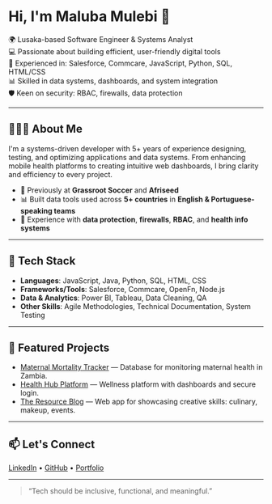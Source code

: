 # Hi, I'm Maluba Mulebi 👋

🌍 Lusaka-based Software Engineer & Systems Analyst  
💻 Passionate about building efficient, user-friendly digital tools  
🔧 Experienced in: Salesforce, Commcare, JavaScript, Python, SQL, HTML/CSS  
📊 Skilled in data systems, dashboards, and system integration  
🛡️ Keen on security: RBAC, firewalls, data protection

---

## 👩🏽‍💻 About Me

I'm a systems-driven developer with 5+ years of experience designing, testing, and optimizing applications and data systems. From enhancing mobile health platforms to creating intuitive web dashboards, I bring clarity and efficiency to every project.

- 💼 Previously at **Grassroot Soccer** and **Afriseed**
- 📊 Built data tools used across **5+ countries** in **English & Portuguese-speaking teams**
- 🔐 Experience with **data protection**, **firewalls**, **RBAC**, and **health info systems**

---

## 🔧 Tech Stack

- **Languages**: JavaScript, Java, Python, SQL, HTML, CSS
- **Frameworks/Tools**: Salesforce, Commcare, OpenFn, Node.js
- **Data & Analytics**: Power BI, Tableau, Data Cleaning, QA
- **Other Skills**: Agile Methodologies, Technical Documentation, System Testing

---

## 📌 Featured Projects

- [Maternal Mortality Tracker](#) — Database for monitoring maternal health in Zambia.
- [Health Hub Platform](#) — Wellness platform with dashboards and secure login.
- [The Resource Blog](#) — Web app for showcasing creative skills: culinary, makeup, events.

---

## 📫 Let's Connect

[LinkedIn](https://www.linkedin.com/in/maluba-mulebi-8173b3b5) • [GitHub](https://github.com/Maluba9vi) • [Portfolio](https://built-by-maluba.vercel.app)

---
> “Tech should be inclusive, functional, and meaningful.”

